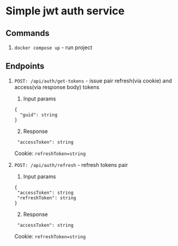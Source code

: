 # Simple jwt auth service
## Commands
1. `docker compose up` - run project
## Endpoints
1. `POST: /api/auth/get-tokens` - issue pair refresh(via cookie) and access(via response body) tokens 
   1. Input params 
   ``` 
   {
     "guid": string
   }
   ```
   2. Response 
   ```
    "accessToken": string
   ```
   Cookie: `refreshToken=string`

2. `POST: /api/auth/refresh` - refresh tokens pair 
    1. Input params
   ``` 
   {
    "accessToken": string 
    "refreshToken": string 
   }
   ```
    2. Response
   ```
    "accessToken": string
   ```
   Cookie: `refreshToken=string`
